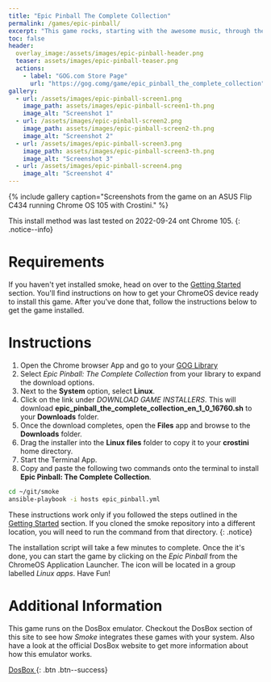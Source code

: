 ```yaml
---
title: "Epic Pinball The Complete Collection"
permalink: /games/epic-pinball/
excerpt: "This game rocks, starting with the awesome music, through the graphics and the great collection of intuitive tables such as the tribute to Epic's first game, Jill of the Jungle, with a table called 'Jungle Pinball'.  They would later develop Extreme Pinball which is a fast paced, surrealistic pinball game."
toc: false
header:
  overlay_image:/assets/images/epic-pinball-header.png
  teaser: assets/images/epic-pinball-teaser.png
  actions:
    - label: "GOG.com Store Page"
      url: "https://gog.comg/game/epic_pinball_the_complete_collection"
gallery:
  - url: /assets/images/epic-pinball-screen1.png
    image_path: assets/images/epic-pinball-screen1-th.png
    image_alt: "Screenshot 1"
  - url: /assets/images/epic-pinball-screen2.png
    image_path: assets/images/epic-pinball-screen2-th.png
    image_alt: "Screenshot 2"
  - url: /assets/images/epic-pinball-screen3.png
    image_path: assets/images/epic-pinball-screen3-th.png
    image_alt: "Screenshot 3"
  - url: /assets/images/epic-pinball-screen4.png
    image_alt: "Screenshot 4"
---
```


{% include gallery caption="Screenshots from the game on an ASUS Flip C434 running Chrome OS 105 with Crostini." %}

This install method was last tested on 2022-09-24 ont Chrome 105.
{: .notice--info}

# Requirements
If you haven't yet installed smoke, head on over to the [Getting Started](/docs/getting-started/) section.  You'll find instructions on how to get your ChromeOS device ready to install this game.  After you've done that, follow the instructions below to get the game installed.

# Instructions

1. Open the Chrome browser App and go to your [GOG Library](https://www.gog.com/en/account)
1. Select *Epic Pinball: The Complete Collection* from your library to expand the download options.
1. Next to the **System** option, select **Linux**.
1. Click on the link under *DOWNLOAD GAME INSTALLERS*.  This will download **epic_pinball_the_complete_collection_en_1_0_16760.sh** to your **Downloads** folder.
1. Once the download completes, open the **Files** app and browse to the **Downloads** folder.
1. Drag the installer into the **Linux files** folder to copy it to your **crostini** home directory.
1. Start the Terminal App.
1. Copy and paste the following two commands onto the terminal to install **Epic Pinball: The Complete Collection**.

~~~bash
cd ~/git/smoke
ansible-playbook -i hosts epic_pinball.yml
~~~

These instructions work only if you followed the steps outlined in the [Getting Started](/_docs/01-getting-started.md) section.  If you cloned the smoke repository into a different location, you will need to run the command from that directory.
{: .notice}

The installation script will take a few minutes to complete.  Once the it's done, you can start the game by clicking on the *Epic Pinball* from the ChromeOS Application Launcher.  The icon will be located in a group labelled *Linux apps*.  Have Fun!

# Additional Information
This game runs on the DosBox emulator.  Checkout the DosBox section of this site to see how *Smoke* integrates these games with your system.  Also have a look at the official DosBox website to get more information about how this emulator works.

[DosBox <i class="fas fa-external-link-alt"></i>](https://www.dosbox.com/){: .btn .btn--success}